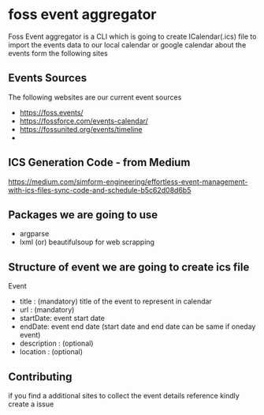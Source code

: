 # foss event aggregator
Foss Event aggregator is a CLI which is going to create ICalendar(.ics) file to import the events data to our local calendar or google calendar about the events form the following sites 

## Events Sources 
The following websites are our current event sources 
- https://foss.events/
- https://fossforce.com/events-calendar/
- https://fossunited.org/events/timeline
- 
## ICS Generation Code - from Medium 
https://medium.com/simform-engineering/effortless-event-management-with-ics-files-sync-code-and-schedule-b5c62d08d6b5

## Packages we are going to use 
- argparse
- lxml (or) beautifulsoup for web scrapping

## Structure of event we are going to create ics file
Event 
  - title : (mandatory) title of the event to represent in calendar
  - url : (mandatory)
  - startDate: event start date
  - endDate: event end date (start date and end date can be same if oneday event) 
  - description : (optional)
  - location : (optional)
  
## Contributing

if you find a additional sites to collect the event details reference kindly create a issue 
